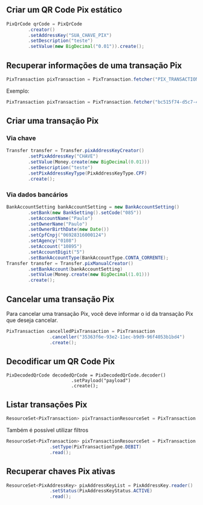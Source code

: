 ## Criar um QR Code Pix estático
```java
PixQrCode qrCode = PixQrCode
        .creator()
        .setAddressKey("SUA_CHAVE_PIX")
        .setDescription("teste")
        .setValue(new BigDecimal("0.01")).create();
```

## Recuperar informações de uma transação Pix
```java
PixTransaction pixTransaction = PixTransaction.fetcher("PIX_TRANSACTION_ID").fetch()
```
Exemplo:
```java
PixTransaction pixTransaction = PixTransaction.fetcher("bc515f74-d5c7-4bc2-93e5-3bafc0a9b15d").fetch()
```

## Criar uma transação Pix
### Via chave
```java
Transfer transfer = Transfer.pixAddressKeyCreator()
        .setPixAddressKey("CHAVE")
        .setValue(Money.create(new BigDecimal(0.01)))
        .setDescription("teste")
        .setPixAddressKeyType(PixAddressKeyType.CPF)
        .create();
```
### Via dados bancários
```java
BankAccountSetting bankAccountSetting = new BankAccountSetting()
        .setBank(new BankSetting().setCode("085"))
        .setAccountName("Paulo")
        .setOwnerName("Paulo")
        .setOwnerBirthDate(new Date())
        .setCpfCnpj("06928316000124")
        .setAgency("0108")
        .setAccount("10895")
        .setAccountDigit("5")
        .setBankAccountType(BankAccountType.CONTA_CORRENTE);
Transfer transfer = Transfer.pixManualCreator()
        .setBankAccount(bankAccountSetting)
        .setValue(Money.create(new BigDecimal(1.01)))
        .create();
```

## Cancelar uma transação Pix

Para cancelar uma transação Pix, você deve informar o id da transação Pix que deseja cancelar.

```java
PixTransaction cancelledPixTransaction = PixTransaction
                .canceller("35363f6e-93e2-11ec-b9d9-96f4053b1bd4")
                .create();
```

## Decodificar um QR Code Pix
```
PixDecodedQrCode decodedQrCode = PixDecodedQrCode.decoder()
                        .setPayload("payload")
                        .create();
```

## Listar transações Pix
```java
ResourceSet<PixTransaction> pixTransactionResourceSet = PixTransaction.reader().read();
```

Também é possível utilizar filtros

```java
ResourceSet<PixTransaction> pixTransactionResourceSet = PixTransaction.reader()
                .setType(PixTransactionType.DEBIT)
                .read();
```

## Recuperar chaves Pix ativas
```java
ResourceSet<PixAddressKey> pixAddressKeyList = PixAddressKey.reader()
                .setStatus(PixAddressKeyStatus.ACTIVE)
                .read();
```